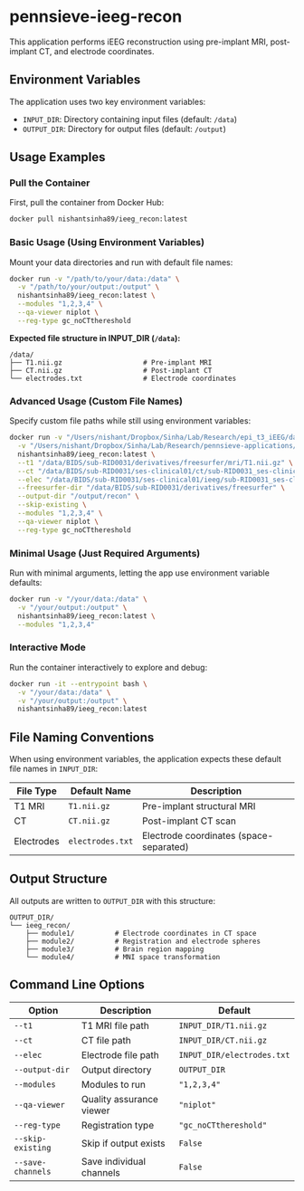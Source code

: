 # pennsieve-ieeg-recon

This application performs iEEG reconstruction using pre-implant MRI, post-implant CT, and electrode coordinates.

## Environment Variables

The application uses two key environment variables:
- `INPUT_DIR`: Directory containing input files (default: `/data`)
- `OUTPUT_DIR`: Directory for output files (default: `/output`)

## Usage Examples

### Pull the Container

First, pull the container from Docker Hub:

```bash
docker pull nishantsinha89/ieeg_recon:latest
```

### Basic Usage (Using Environment Variables)

Mount your data directories and run with default file names:

```bash
docker run -v "/path/to/your/data:/data" \
  -v "/path/to/your/output:/output" \
  nishantsinha89/ieeg_recon:latest \
  --modules "1,2,3,4" \
  --qa-viewer niplot \
  --reg-type gc_noCTthereshold
```

**Expected file structure in INPUT_DIR (`/data`):**
```
/data/
├── T1.nii.gz                    # Pre-implant MRI
├── CT.nii.gz                    # Post-implant CT  
└── electrodes.txt               # Electrode coordinates
```

### Advanced Usage (Custom File Names)

Specify custom file paths while still using environment variables:

```bash
docker run -v "/Users/nishant/Dropbox/Sinha/Lab/Research/epi_t3_iEEG/data:/data" \
  -v "/Users/nishant/Dropbox/Sinha/Lab/Research/pennsieve-applications/pennsieve-ieeg-recon/data:/output" \
  nishantsinha89/ieeg_recon:latest \
  --t1 "/data/BIDS/sub-RID0031/derivatives/freesurfer/mri/T1.nii.gz" \
  --ct "/data/BIDS/sub-RID0031/ses-clinical01/ct/sub-RID0031_ses-clinical01_acq-3D_space-T01ct_ct.nii.gz" \
  --elec "/data/BIDS/sub-RID0031/ses-clinical01/ieeg/sub-RID0031_ses-clinical01_space-T01ct_desc-vox_electrodes.txt" \
  --freesurfer-dir "/data/BIDS/sub-RID0031/derivatives/freesurfer" \
  --output-dir "/output/recon" \
  --skip-existing \
  --modules "1,2,3,4" \
  --qa-viewer niplot \
  --reg-type gc_noCTthereshold
```

### Minimal Usage (Just Required Arguments)

Run with minimal arguments, letting the app use environment variable defaults:

```bash
docker run -v "/your/data:/data" \
  -v "/your/output:/output" \
  nishantsinha89/ieeg_recon:latest \
  --modules "1,2,3,4"
```

### Interactive Mode

Run the container interactively to explore and debug:

```bash
docker run -it --entrypoint bash \
  -v "/your/data:/data" \
  -v "/your/output:/output" \
  nishantsinha89/ieeg_recon:latest
```

## File Naming Conventions

When using environment variables, the application expects these default file names in `INPUT_DIR`:

| File Type | Default Name | Description |
|-----------|--------------|-------------|
| T1 MRI | `T1.nii.gz` | Pre-implant structural MRI |
| CT | `CT.nii.gz` | Post-implant CT scan |
| Electrodes | `electrodes.txt` | Electrode coordinates (space-separated) |

## Output Structure

All outputs are written to `OUTPUT_DIR` with this structure:

```
OUTPUT_DIR/
└── ieeg_recon/
    ├── module1/          # Electrode coordinates in CT space
    ├── module2/          # Registration and electrode spheres
    ├── module3/          # Brain region mapping
    └── module4/          # MNI space transformation
```

## Command Line Options

| Option | Description | Default |
|--------|-------------|---------|
| `--t1` | T1 MRI file path | `INPUT_DIR/T1.nii.gz` |
| `--ct` | CT file path | `INPUT_DIR/CT.nii.gz` |
| `--elec` | Electrode file path | `INPUT_DIR/electrodes.txt` |
| `--output-dir` | Output directory | `OUTPUT_DIR` |
| `--modules` | Modules to run | `"1,2,3,4"` |
| `--qa-viewer` | Quality assurance viewer | `"niplot"` |
| `--reg-type` | Registration type | `"gc_noCTthereshold"` |
| `--skip-existing` | Skip if output exists | `False` |
| `--save-channels` | Save individual channels | `False` |